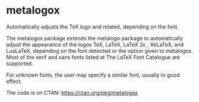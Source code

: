 # metalogox
Automatically adjusts the TeX logo and related, depending on the font.

The metalogox package extends the metalogo package to automatically adjust the appearance of the logos TeX, LaTeX, LaTeX 2ε , XeLaTeX, and LuaLaTeX, depending on the font detected or the option given to metalogox. Most of the serif and sans fonts listed at The LaTeX Font Catalogue are supported.

For unknown fonts, the user may specify a similar font, usually to good effect.

The code is on CTAN: https://ctan.org/pkg/metalogox


